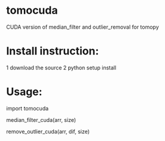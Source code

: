# tomocuda

CUDA version of median_filter and outlier_removal for tomopy

# Install instruction:

1 download the source 
2 python setup install

# Usage:

import tomocuda

median_filter_cuda(arr, size)

remove_outlier_cuda(arr, dif, size)
